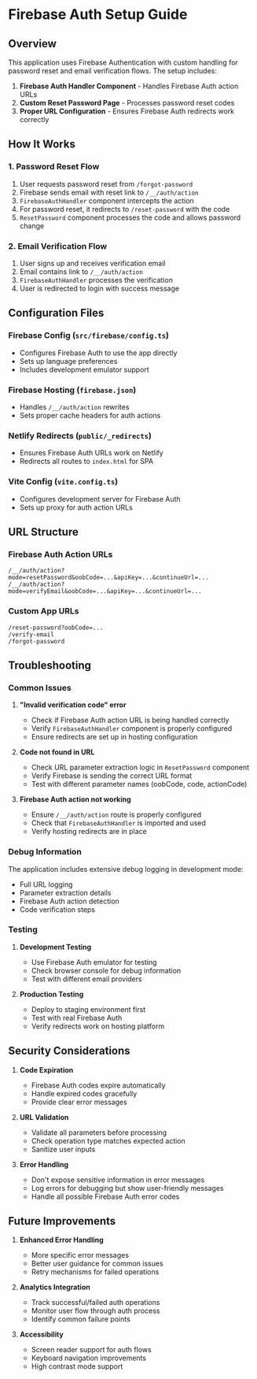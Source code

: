# Firebase Auth Setup Guide

## Overview

This application uses Firebase Authentication with custom handling for password reset and email verification flows. The setup includes:

1. **Firebase Auth Handler Component** - Handles Firebase Auth action URLs
2. **Custom Reset Password Page** - Processes password reset codes
3. **Proper URL Configuration** - Ensures Firebase Auth redirects work correctly

## How It Works

### 1. Password Reset Flow

1. User requests password reset from `/forgot-password`
2. Firebase sends email with reset link to `/__/auth/action`
3. `FirebaseAuthHandler` component intercepts the action
4. For password reset, it redirects to `/reset-password` with the code
5. `ResetPassword` component processes the code and allows password change

### 2. Email Verification Flow

1. User signs up and receives verification email
2. Email contains link to `/__/auth/action`
3. `FirebaseAuthHandler` processes the verification
4. User is redirected to login with success message

## Configuration Files

### Firebase Config (`src/firebase/config.ts`)
- Configures Firebase Auth to use the app directly
- Sets up language preferences
- Includes development emulator support

### Firebase Hosting (`firebase.json`)
- Handles `/__/auth/action` rewrites
- Sets proper cache headers for auth actions

### Netlify Redirects (`public/_redirects`)
- Ensures Firebase Auth URLs work on Netlify
- Redirects all routes to `index.html` for SPA

### Vite Config (`vite.config.ts`)
- Configures development server for Firebase Auth
- Sets up proxy for auth action URLs

## URL Structure

### Firebase Auth Action URLs
```
/__/auth/action?mode=resetPassword&oobCode=...&apiKey=...&continueUrl=...
/__/auth/action?mode=verifyEmail&oobCode=...&apiKey=...&continueUrl=...
```

### Custom App URLs
```
/reset-password?oobCode=...
/verify-email
/forgot-password
```

## Troubleshooting

### Common Issues

1. **"Invalid verification code" error**
   - Check if Firebase Auth action URL is being handled correctly
   - Verify `FirebaseAuthHandler` component is properly configured
   - Ensure redirects are set up in hosting configuration

2. **Code not found in URL**
   - Check URL parameter extraction logic in `ResetPassword` component
   - Verify Firebase is sending the correct URL format
   - Test with different parameter names (oobCode, code, actionCode)

3. **Firebase Auth action not working**
   - Ensure `/__/auth/action` route is properly configured
   - Check that `FirebaseAuthHandler` is imported and used
   - Verify hosting redirects are in place

### Debug Information

The application includes extensive debug logging in development mode:

- Full URL logging
- Parameter extraction details
- Firebase Auth action detection
- Code verification steps

### Testing

1. **Development Testing**
   - Use Firebase Auth emulator for testing
   - Check browser console for debug information
   - Test with different email providers

2. **Production Testing**
   - Deploy to staging environment first
   - Test with real Firebase Auth
   - Verify redirects work on hosting platform

## Security Considerations

1. **Code Expiration**
   - Firebase Auth codes expire automatically
   - Handle expired codes gracefully
   - Provide clear error messages

2. **URL Validation**
   - Validate all parameters before processing
   - Check operation type matches expected action
   - Sanitize user inputs

3. **Error Handling**
   - Don't expose sensitive information in error messages
   - Log errors for debugging but show user-friendly messages
   - Handle all possible Firebase Auth error codes

## Future Improvements

1. **Enhanced Error Handling**
   - More specific error messages
   - Better user guidance for common issues
   - Retry mechanisms for failed operations

2. **Analytics Integration**
   - Track successful/failed auth operations
   - Monitor user flow through auth process
   - Identify common failure points

3. **Accessibility**
   - Screen reader support for auth flows
   - Keyboard navigation improvements
   - High contrast mode support 